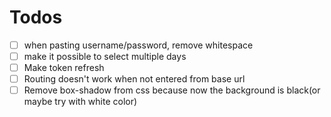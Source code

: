 # Todos

- [ ] when pasting username/password, remove whitespace
- [ ] make it possible to select multiple days
- [ ] Make token refresh
- [ ] Routing doesn't work when not entered from base url
- [ ] Remove box-shadow from css because now the background is black(or maybe try with white color)
